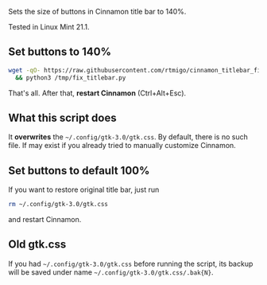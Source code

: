 Sets the size of buttons in Cinnamon title bar to 140%.

Tested in Linux Mint 21.1.

## Set buttons to 140%

```bash
wget -qO- https://raw.githubusercontent.com/rtmigo/cinnamon_titlebar_fix/dev/fix_titlebar.py > /tmp/fix_titlebar.py \
  && python3 /tmp/fix_titlebar.py 
```

That's all. After that, **restart Cinnamon** (Ctrl+Alt+Esc).

##  What this script does

It **overwrites** the `~/.config/gtk-3.0/gtk.css`. By default, there is no such 
file. If may exist if you already tried to manually customize Cinnamon.

## Set buttons to default 100%

If you want to restore original title bar, just run

```bash
rm ~/.config/gtk-3.0/gtk.css
```

and restart Cinnamon.

## Old gtk.css

If you had `~/.config/gtk-3.0/gtk.css` before running the script, its backup 
will be saved under name `~/.config/gtk-3.0/gtk.css/.bak{N}`.
